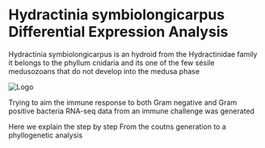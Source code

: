 # Hydractinia symbiolongicarpus Differential Expression Analysis
Hydractinia symbiolongicarpus is an hydroid from the Hydractinidae family it belongs to the phyllum cnidaria and its one of the few sésile medusozoans that do not develop into the medusa phase

![Logo](https://github.com/NikolasRomero/Images/blob/main/HySym.png)

Trying to aim the immune response to both Gram negative and Gram positive bacteria RNA-seq data from an immune challenge was generated 

Here we explain the step by step From the coutns generation to a phyllogenetic analysis
